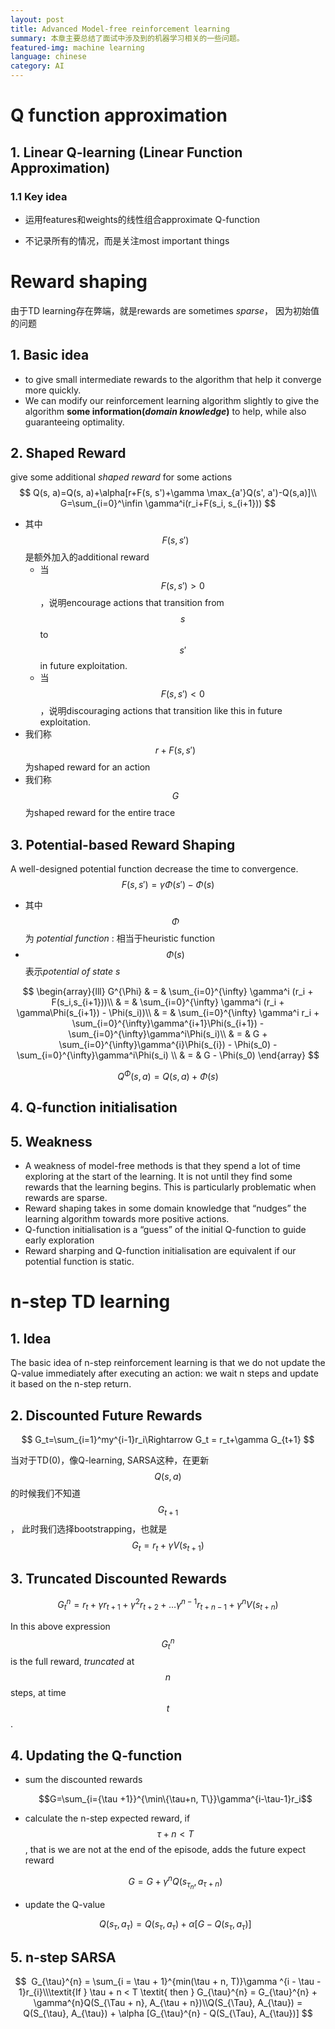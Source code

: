 ```yaml
---
layout: post
title: Advanced Model-free reinforcement learning
summary: 本章主要总结了面试中涉及到的机器学习相关的一些问题。
featured-img: machine learning
language: chinese 
category: AI
---
```


# Q function approximation

 

## 1. Linear Q-learning (Linear Function Approximation)

### 1.1 Key idea

- 运用features和weights的线性组合approximate Q-function

- 不记录所有的情况，而是关注most important things

# Reward shaping

由于TD learning存在弊端，就是rewards are sometimes *sparse*， 因为初始值的问题

## 1. Basic idea

- to give small intermediate rewards to the algorithm that help it converge more quickly.
- We can modify our reinforcement learning algorithm slightly to give the algorithm **some information(*domain knowledge*)** to help, while also guaranteeing optimality.

## 2. Shaped Reward

give some additional *shaped reward* for some actions
$$
Q(s, a)=Q(s, a)+\alpha[r+F(s, s')+\gamma \max_{a'}Q(s', a')-Q(s,a)]\\
G=\sum_{i=0}^\infin \gamma^i(r_i+F(s_i, s_{i+1}))
$$




- 其中$$F(s, s')$$是额外加入的additional reward
  - 当$$F(s, s')>0$$，说明encourage actions that transition from $$s$$ to $$s'$$ in future exploitation.
  - 当$$F(s, s')<0$$，说明discouraging actions that transition like this in future exploitation.
- 我们称$$r+F(s, s')$$为shaped reward for an action
- 我们称$$G$$为shaped reward for the entire trace

## 3. Potential-based Reward Shaping

A well-designed potential function decrease the time to convergence.
$$
F(s, s')=\gamma\Phi(s')-\Phi(s)
$$

- 其中$$\Phi$$为 *potential function* : 相当于heuristic function
- $$\Phi(s)$$表示*potential of state s*

$$
\begin{array}{lll}
G^{\Phi} & = & \sum_{i=0}^{\infty} \gamma^i (r_i + F(s_i,s_{i+1}))\\
         & = & \sum_{i=0}^{\infty} \gamma^i (r_i + \gamma\Phi(s_{i+1}) - \Phi(s_i))\\
         & = & \sum_{i=0}^{\infty} \gamma^i r_i + \sum_{i=0}^{\infty}\gamma^{i+1}\Phi(s_{i+1}) - \sum_{i=0}^{\infty}\gamma^i\Phi(s_i)\\
         & = & G + \sum_{i=0}^{\infty}\gamma^{i}\Phi(s_{i}) - \Phi(s_0) - \sum_{i=0}^{\infty}\gamma^i\Phi(s_i) \\
         & = & G - \Phi(s_0)
\end{array}
$$


$$
Q^{\Phi}(s, a)=Q(s,a)+\Phi(s)
$$

## 4. Q-function initialisation

## 5. Weakness

- A weakness of model-free methods is that they spend a lot of time exploring at the start of the learning. It is not until they find some rewards that the learning begins. This is particularly problematic when rewards are sparse.
- Reward shaping takes in some domain knowledge that “nudges” the learning algorithm towards more positive actions.
- Q-function initialisation is a “guess” of the initial Q-function to guide early exploration
- Reward sharping and Q-function initialisation are equivalent if our potential function is static.

# n-step TD learning

## 1. Idea

The basic idea of n-step reinforcement learning is that we do not update the Q-value immediately after executing an action: we wait n steps and update it based on the n-step return.

## 2. Discounted Future Rewards

$$
G_t=\sum_{i=1}^my^{i-1}r_i\Rightarrow G_t = r_t+\gamma G_{t+1}
$$

当对于TD(0)，像Q-learning, SARSA这种，在更新$$Q(s,a)$$的时候我们不知道$$G_{t+1}$$， 此时我们选择bootstrapping，也就是
$$
G_t=r_t+\gamma V(s_{t+1})
$$

## 3. Truncated Discounted Rewards

$$
G_t^n = r_t+\gamma r_{t+1} + \gamma^2r_{t+2} + \dots \gamma^{n-1} r_{t+n-1} +\gamma^nV(s_{t+n})
$$

In this above expression $$G_t^n$$ is the full reward, *truncated* at $$n$$ steps, at time $$t$$.

## 4. Updating the Q-function

- sum the discounted rewards

  $$G=\sum_{i={\tau +1}}^{\min\{\tau+n, T\}}\gamma^{i-\tau-1}r_i$$

- calculate the n-step expected reward, if $$\tau+n < T$$, that is we are not at the end of the episode, adds the future expect reward 

  $$G=G+\gamma^nQ(s_{\tau_n}, a_{\tau+n})$$

- update the Q-value

  $$Q(s_{\tau}, a_{\tau})=Q(s_{\tau}, a_{\tau})+\alpha[G-Q(s_{\tau}, a_{\tau})]$$

## 5. n-step SARSA

$$
				 G_{\tau}^{n} = \sum_{i = \tau + 1}^{min(\tau + n, T)}\gamma ^{i - \tau - 1}r_{i}\\\textit{If } \tau + n < T \textit{ then } G_{\tau}^{n} = G_{\tau}^{n} + \gamma^{n}Q(S_{\Tau + n}, A_{\tau + n})\\Q(S_{\Tau}, A_{\tau}) = Q(S_{\tau}, A_{\tau}) + \alpha [G_{\tau}^{n} - Q(S_{\Tau}, A_{\tau})]
$$
